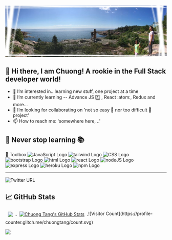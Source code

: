 ![Chuong Tang's GitHub Banner](GithubBanner.JPG)
## 👋 Hi there, I am Chuong! A rookie in the Full Stack developer world!

- 👀 I’m interested in...learning new stuff, one project at a time
- 🌱 I’m currently learning -- Advance JS *️⃣ , React :atom:, Redux and more...
- 💞️ I’m looking for collaborating on 'not so easy 🍦  nor too difficult 🦈  project'
- 📫 How to reach me:    'somewhere here, ..'

**📖 Never stop learning 📚**
---

🧰 Toolbox
<img src="https://cdn.worldvectorlogo.com/logos/javascript.svg" alt="JavaScript Logo" width="50" height="50"/>
<img src="https://cdn.worldvectorlogo.com/logos/tailwind-css-2.svg" alt="tailwind Logo" width="50" height="50"/>
<img src="https://cdn.worldvectorlogo.com/logos/css3.svg" alt="CSS Logo" width="50" height="50"/>
<img src="https://cdn.worldvectorlogo.com/logos/bootstrap-5-1.svg" alt="bootstrap Logo" width="50" height="50"/>
<img src="https://cdn.worldvectorlogo.com/logos/html5.svg" alt="html Logo" width="50" height="50"/>
<img src="https://cdn.worldvectorlogo.com/logos/react-2.svg" alt="react Logo" width="50" height="50"/>
<img src="https://cdn.worldvectorlogo.com/logos/nodejs-1.svg" alt="nodeJS Logo" width="50" height="50"/>
<img src="https://cdn.worldvectorlogo.com/logos/express-109.svg" alt="express Logo" width="50" height="50"/>
<img src="https://cdn.worldvectorlogo.com/logos/heroku-4.svg" alt="heroku Logo" width="50" height="50"/>
<img src="https://cdn.worldvectorlogo.com/logos/npm-square-red-1.svg" alt="npm Logo" width="50" height="50"/>

---


![Twitter URL](https://img.shields.io/twitter/url?url=https%3A%2F%2Ftwitter.com%2FChuongTang3)



## 📈 GitHub Stats

<a href="https://github.com/chuongtang">
  <img align="center" style="margin:0.5rem" src="https://github-readme-stats.vercel.app/api/top-langs/?username=chuongtang&title_color=f3b745&text_color=fff&icon_color=f3b745&bg_color=14171A" />
</a>

<a href="https://github.com/chuongtang">
  <img align="center" style="margin:0.5rem" src="https://github-readme-stats.vercel.app/api?username=chuongtang&show_icons=true&line_height=27&count_private=true&title_color=f3b745&text_color=fff&icon_color=fff&bg_color=14171A" alt="Chuong Tang's GitHub Stats" />
</a>
![Visitor Count](https://profile-counter.glitch.me/chuongtang/count.svg)

<!---
chuongtang/chuongtang is a ✨ special ✨ repository because its `README.md` (this file) appears on your GitHub profile.
You can click the Preview link to take a look at your changes.
--->
![](https://hit.yhype.me/github/profile?user_id=75117692)
